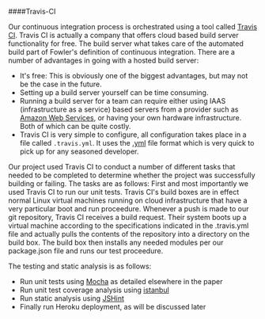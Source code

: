####Travis-CI

Our continuous integration process is orchestrated using a tool called [Travis CI](https://travis-ci.org "Travis CI").  Travis CI is actually a company that offers cloud based build server functionality for free.  The build server what takes care of the automated build part of Fowler's definition of continuous integration.  There are a number of advantages in going with a hosted build server:

- It's free: This is obviously one of the biggest advantages, but may not be the case in the future.
- Setting up a build server yourself can be time consuming.
- Running a build server for a team can require either using IAAS (infrastructure as a service) based servers from a provider such as [Amazon Web Services](http://aws.amazon.com/ "Amazon Web Services"), or having your own hardware infrastructure.  Both of which can be quite costly.
- Travis CI is very simple to configure, all configuration takes place in a file called `.travis.yml`.  It uses the [.yml](http://yaml.org/ "YAML Ain't Markup Language") file format which is very quick to pick up for any seasoned developer.

Our project used Travis CI to conduct a number of different tasks that needed to be completed to determine whether the project was successfully building or failing.  The tasks are as follows:  First and most importantly we used Travis CI to run our unit tests.  Travis CI's build boxes are in effect normal Linux virtual machines running on cloud infrastructure that have a very particular boot and run proceedure.  Whenever a push is made to our git repository, Travis CI receives a build request.  Their system boots up a virtual machine according to the specifications indicated in the .travis.yml file and actually pulls the contents of the repository into a directory on the build box.  The build box then installs any needed modules per our package.json file and runs our test proceedure.  

The testing and static analysis is as follows: 

- Run unit tests using [Mocha](http://mochajs.org/ "Mocha") as detailed elsewhere in the paper
- Run unit test coverage analysis using [istanbul](https://github.com/gotwarlost/istanbul "gotwarlost/istanbul")
- Run static analysis using [JSHint](http://jshint.com/ "JSHint")
- Finally run Heroku deployment, as will be discussed later

